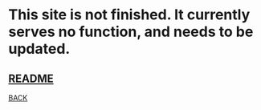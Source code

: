 # This site is not finished. It currently serves no function, and needs to be updated.

## [README](https://github.com/CoffeeCoder1/flash2exe/readme.md)

[BACK](/../)
